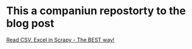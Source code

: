# This a companiun repostorty to the blog post
[Read CSV, Excel in Scrapy - The BEST way!](https://coderecode.com/scrapy-read-csv-excel)
